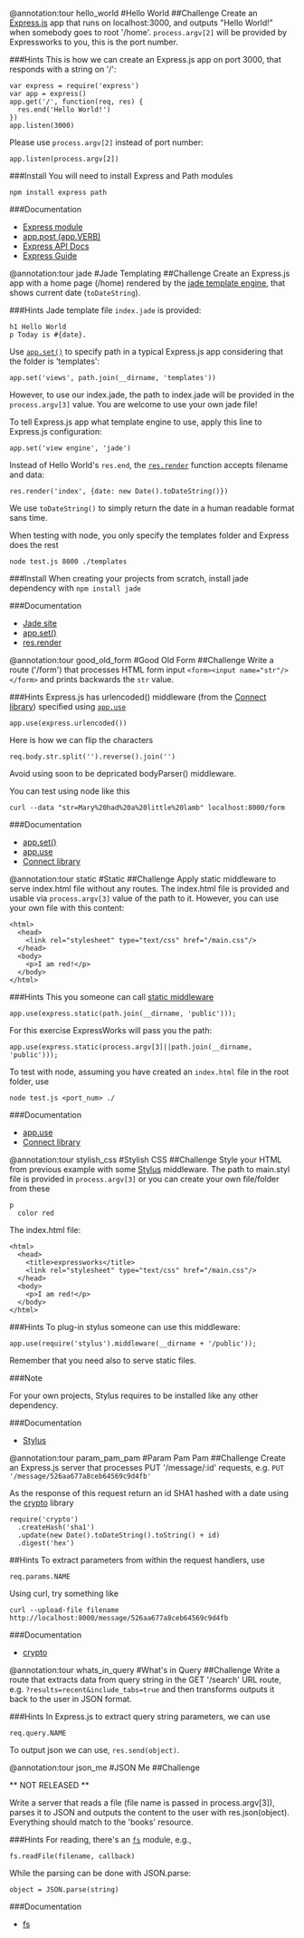 @annotation:tour hello_world
#Hello World
##Challenge
Create an [Express.js](https://npmjs.org/package/express) app that runs on localhost:3000, and outputs "Hello World!" when somebody goes to root '/home'. `process.argv[2]` will be provided by Expressworks to you, this is the port number.

###Hints
This is how we can create an Express.js app on port 3000, that responds with a string on '/':

    var express = require('express')
    var app = express()
    app.get('/', function(req, res) {
      res.end('Hello World!')
    })
    app.listen(3000)

Please use `process.argv[2]` instead of port number:

    app.listen(process.argv[2])
    
###Install
You will need to install Express and Path modules

    npm install express path

###Documentation
- [Express module](https://npmjs.org/package/express) 
- [app.post (app.VERB)](http://expressjs.com/api.html#app.VERB)
- [Express API Docs](http://expressjs.com/api.html)
- [Express Guide](http://expressjs.com/guide.html)


@annotation:tour jade
#Jade Templating
##Challenge
Create an Express.js app with a home page (/home) rendered by the [jade template engine](http://jade-lang.com/), that shows current date (`toDateString`).

###Hints
Jade template file `index.jade` is provided:

    h1 Hello World
    p Today is #{date}.

Use [`app.set()`](http://expressjs.com/api.html#app.set) to specify path in a typical Express.js app considering that the folder is 'templates':

    app.set('views', path.join(__dirname, 'templates'))

However, to use our index.jade, the path to index.jade will be provided in the `process.argv[3]` value. You are welcome to use your own jade file!

To tell Express.js app what template engine to use, apply this line to Express.js configuration:

    app.set('view engine', 'jade')

Instead of Hello World's `res.end`, the [`res.render`](http://expressjs.com/api.html#app.render) function accepts filename and data:

    res.render('index', {date: new Date().toDateString()})

We use `toDateString()` to simply return the date in a human readable format sans time.

When testing with node, you only specify the templates folder and Express does the rest

    node test.js 8000 ./templates

###Install
When creating your projects from scratch, install jade dependency with `npm install jade`

###Documentation
- [Jade site](http://jade-lang.com/)
- [app.set()](http://expressjs.com/api.html#app.set)
- [res.render](http://expressjs.com/api.html#app.render)


@annotation:tour good_old_form
#Good Old Form
##Challenge
Write a route ('/form') that processes HTML form input `<form><input name="str"/></form>` and prints backwards the `str` value.

###Hints
Express.js has urlencoded() middleware (from the [Connect library](http://www.senchalabs.org/connect/)) specified using [`app.use`](http://expressjs.com/api.html#app.use)

    app.use(express.urlencoded())

Here is how we can flip the characters

    req.body.str.split('').reverse().join('')

Avoid using soon to be depricated bodyParser() middleware.

You can test using node like this

    curl --data "str=Mary%20had%20a%20little%20lamb" localhost:8000/form

###Documentation
- [app.set()](http://expressjs.com/api.html#app.set)
- [app.use](http://expressjs.com/api.html#app.use)
- [Connect library](http://www.senchalabs.org/connect/)

@annotation:tour static
#Static
##Challenge
Apply static middleware to serve index.html file without any routes. The index.html file is provided and usable via `process.argv[3]` value of the path to it. However, you can use your own file with this content:

    <html>
      <head>
        <link rel="stylesheet" type="text/css" href="/main.css"/>
      </head>
      <body>
        <p>I am red!</p>
      </body>
    </html>

###Hints
This you someone can call [static middleware](http://www.senchalabs.org/connect/)

    app.use(express.static(path.join(__dirname, 'public')));

For this exercise ExpressWorks will pass you the path:

    app.use(express.static(process.argv[3]||path.join(__dirname, 'public')));

To test with node, assuming you have created an `index.html` file in the root folder, use

    node test.js <port_num> ./

###Documentation
- [app.use](http://expressjs.com/api.html#app.use)
- [Connect library](http://www.senchalabs.org/connect/)


@annotation:tour stylish_css
#Stylish CSS
##Challenge
Style your HTML from previous example with some [Stylus](https://npmjs.org/package/stylus) middleware. The path to main.styl file is provided in `process.argv[3]` or you can create your own file/folder from these

    p
      color red

The index.html file:

    <html>
      <head>
        <title>expressworks</title>
        <link rel="stylesheet" type="text/css" href="/main.css"/>
      </head>
      <body>
        <p>I am red!</p>
      </body>
    </html>


###Hints
To plug-in stylus someone can use this middleware:

    app.use(require('stylus').middleware(__dirname + '/public'));

Remember that you need also to serve static files.

###Note

For your own projects, Stylus requires to be installed like any other dependency.

###Documentation
- [Stylus](https://npmjs.org/package/stylus)


@annotation:tour param_pam_pam
#Param Pam Pam
##Challenge
Create an Express.js server that processes PUT '/message/:id' requests, e.g. `PUT '/message/526aa677a8ceb64569c9d4fb'`

As the response of this request return an id SHA1 hashed with a date using the [crypto](https://npmjs.org/package/crypto) library 

    require('crypto')
      .createHash('sha1')
      .update(new Date().toDateString().toString() + id)
      .digest('hex')

##Hints
To extract parameters from within the request handlers, use

    req.params.NAME

Using curl, try something like

    curl --upload-file filename http://localhost:8000/message/526aa677a8ceb64569c9d4fb

###Documentation
- [crypto](https://npmjs.org/package/crypto)


@annotation:tour whats_in_query
#What's in Query
##Challenge
Write a route that extracts data from query string in the GET '/search' URL route, e.g. `?results=recent&include_tabs=true`  and then transforms outputs it back to the user in JSON format.

###Hints
In Express.js to extract query string parameters, we can use

    req.query.NAME

To output json we can use, `res.send(object)`.


@annotation:tour json_me
#JSON Me 
##Challenge

** NOT RELEASED **

Write a server that reads a file (file name is passed in process.argv[3]), parses it to JSON and outputs the content to the user with res.json(object). Everything should match to the 'books' resource.

###Hints
For reading, there's an [`fs`](http://nodejs.org/api/fs.html#fs_file_system) module, e.g.,

    fs.readFile(filename, callback)

While the parsing can be done with JSON.parse:

    object = JSON.parse(string)

###Documentation
- [fs](http://nodejs.org/api/fs.html#fs_file_system)


